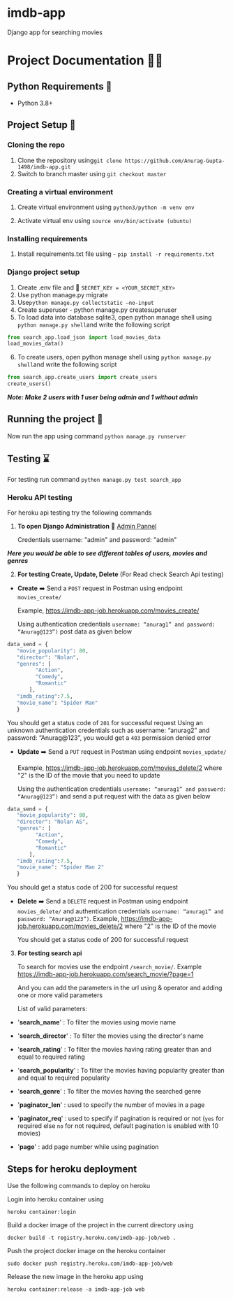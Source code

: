 # imdb-app
Django app for searching movies

# Project Documentation :wave::wave:

## Python Requirements :memo:

- Python 3.8+

## Project Setup :wrench:

### Cloning the repo
1. Clone the repository using```git clone https://github.com/Anurag-Gupta-1498/imdb-app.git```
2. Switch to branch master using ```git checkout master```

### Creating a virtual environment
1. Create virtual environment using ```python3/python -m venv env```

2. Activate virtual env using ```source env/bin/activate (ubuntu)```

### Installing requirements
1. Install requirements.txt file using  - ```pip install -r requirements.txt```

### Django project setup
1. Create .env file and :key: ```SECRET_KEY = <YOUR_SECRET_KEY>```
2. Use python manage.py migrate
3. Use```python manage.py collectstatic –no-input```
4. Create superuser - python manage.py createsuperuser
5. To load data into database sqlite3, open python manage shell using ```python manage.py shell```and write the following script
```python
from search_app.load_json import load_movies_data
load_movies_data()
```
6. To create users, open python manage shell using ```python manage.py shell```and write the following script
```python
from search_app.create_users import create_users
create_users()
```
_**Note: Make 2 users with 1 user being admin and 1 without admin**_

## Running the project :checkered_flag:

Now run the app using command ```python manage.py runserver```

## Testing :hourglass:

For testing run command ```python manage.py test search_app```

### Heroku API testing

For heroku api testing try the following commands

1. **To open Django Administration** :link: [Admin Pannel](https://imdb-app-job.herokuapp.com/admin/ "Django Administration")


   Credentials
   username: "admin" and password: "admin"

_**Here you would be able to see different tables of users, movies and genres**_

2. **For testing Create, Update, Delete** (For Read check Search Api testing)

- **Create** :arrow_right: Send a `POST` request in Postman using endpoint `movies_create/`

   Example, https://imdb-app-job.herokuapp.com/movies_create/

   Using authentication credentials `username: “anurag1” and password: “Anurag@123”)` post data as given below
```python
data_send = {
   "movie_popularity": 80,
   "director": "Nolan",
   "genres": [
         "Action",
         "Comedy",
         "Romantic"
       ],
   "imdb_rating":7.5,
   "movie_name": "Spider Man"
   }
```
   You should get a status code of `201` for successful request
   Using an unknown authentication credentials such as
   username: “anurag2” and password: “Anurag@123”, you would get a `403` permission denied error

- **Update** :arrow_right: Send a `PUT` request in Postman using endpoint `movies_update/`

   Example, https://imdb-app-job.herokuapp.com/movies_delete/2 where "2" is the ID of the movie that you need to update

   Using the authentication credentials `username: “anurag1” and password: “Anurag@123”)` and send a put request with the data as given below
```python
data_send = {
   "movie_popularity": 80,
   "director": "Nolan AS",
   "genres": [
         "Action",
         "Comedy",
         "Romantic"
       ],
   "imdb_rating":7.5,
   "movie_name": "Spider Man 2"
   }
```
   You should get a status code of 200 for successful request

- **Delete** :arrow_right: Send a `DELETE` request in Postman using endpoint `movies_delete/` and authentication credentials
 `username: “anurag1” and password: “Anurag@123”)`. Example, https://imdb-app-job.herokuapp.com/movies_delete/2 where "2" is the ID of the movie


   You should get a status code of 200 for successful request

3. **For testing search api**

   To search for movies use the endpoint `/search_movie/`. Example https://imdb-app-job.herokuapp.com/search_movie/?page=1
  
   And you can add the parameters in the url using & operator and adding one or more valid parameters

   List of valid parameters:

  - '**search_name**' : To filter the movies using movie name
  
  - '**search_director**' : To filter the movies using the director's name
  
  - '**search_rating**' : To filter the movies having rating greater than and equal to required rating
  
  - '**search_popularity**' : To filter the movies having popularity greater than and equal to required popularity
  
  - '**search_genre**' : To filter the movies having the searched genre

  - '**paginator_len**' : used to specify the number of movies in a page
  
  - '**paginator_req**' : used to specify if pagination is required or not (`yes` for required else `no` for not required, default pagination is enabled with 10 movies)

  - '**page**' : add page number while using pagination


## Steps for heroku deployment
Use the following commands to deploy on heroku

Login into heroku container using
```shell
heroku container:login
```

Build a docker image of the project in the current directory using
```shell
docker build -t registry.heroku.com/imdb-app-job/web .
```

Push the project docker image on the heroku container
```shell
sudo docker push registry.heroku.com/imdb-app-job/web
```

Release the new image in the heroku app using
```shell
heroku container:release -a imdb-app-job web
```



